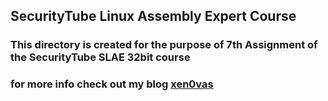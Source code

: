 ## SecurityTube Linux Assembly Expert Course

### This directory is created for the purpose of 7th Assignment of the SecurityTube SLAE 32bit course

### for more info check out my blog [xen0vas](https://xen0vas.github.io/SLAE32-assignment-7-create-a-custom-crypter/)

